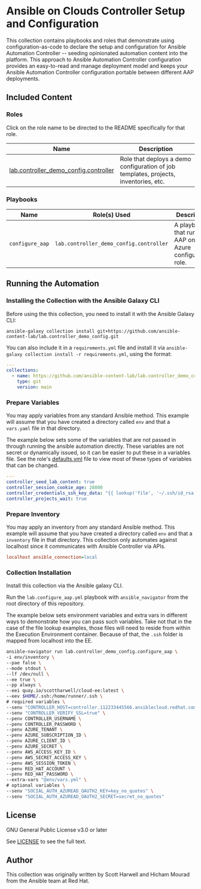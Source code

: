# Ansible on Clouds Controller Setup and Configuration

This collection contains playbooks and roles that demonstrate using configuration-as-code to declare the setup and configuration for Ansible Automation Controller -- seeding opinionated automation content into the platform.  This approach to Ansible Automation Controller configuration provides an easy-to-read and manage deployment model and keeps your Ansible Automation Controller configuration portable between different AAP deployments.

## Included Content

### Roles

Click on the role name to be directed to the README specifically for that role.

| Name                                            | Description                                                                          |
| ----------------------------------------------- | ------------------------------------------------------------------------------------ |
| [lab.controller_demo_config.controller][readme] | Role that deploys a demo configuration of job templates, projects, inventories, etc. |

### Playbooks

| Name            | Role(s) Used                            | Description                                               |
| --------------- | --------------------------------------- | --------------------------------------------------------- |
| `configure_aap` | `lab.controller_demo_config.controller` | A playbook that runs the AAP on Azure configuration role. |

## Running the Automation

### Installing the Collection with the Ansible Galaxy CLI

Before using the this collection, you need to install it with the Ansible Galaxy CLI:

`ansible-galaxy collection install git+https://github.com/ansible-content-lab/lab.controller_demo_config.git`

You can also include it in a `requirements.yml` file and install it via `ansible-galaxy collection install -r requirements.yml`, using the format:

```yaml
---
collections:
  - name: https://github.com/ansible-content-lab/lab.controller_demo_config
    type: git
    version: main
```

### Prepare Variables

You may apply variables from any standard Ansible method.  This example will assume that you have created a directory called `env` and that a `vars.yaml` file in that directory.

The example below sets some of the variables that are not passed in through running the ansible automation directly.  These variables are not secret or dynamically issued, so it can be easier to put these in a variables file.  See the role's [defaults.yml][defaults] file to view most of these types of variables that can be changed.

```yaml
---
controller_seed_lab_content: true
controller_session_cookie_age: 28800
controller_credentials_ssh_key_data: "{{ lookup('file', '~/.ssh/id_rsa') }}"
controller_projects_wait: true
```

### Prepare Inventory

You may apply an inventory from any standard Ansible method.  This example will assume that you have created a directory called `env` and that a `inventory` file in that directory.  This collection only automates against localhost since it communicates with Ansible Controller via APIs.

```ini
localhost ansible_connection=local
```

### Collection Installation

Install this collection via the Ansible galaxy CLI.

Run the `lab.configure_aap.yml` playbook with `ansible_navigator` from the root directory of this repository.

The example below sets environment variables and extra vars in different ways to demonstrate how you can pass such variables.  Take not that in the case of the file lookup examples, those files will need to reside from within the Execution Environment container.  Because of that, the `.ssh` folder is mapped from localhost into the EE.

```bash
ansible-navigator run lab.controller_demo_config.configure_aap \
-i env/inventory \
--pae false \
--mode stdout \
--lf /dev/null \
--ee true \
--pp always \
--eei quay.io/scottharwell/cloud-ee:latest \
--eev $HOME/.ssh:/home/runner/.ssh \
# required variables \
--senv "CONTROLLER_HOST=controller.112233445566.ansiblecloud.redhat.com" \
--senv "CONTROLLER_VERIFY_SSL=true" \
--penv CONTROLLER_USERNAME \
--penv CONTROLLER_PASSWORD \
--penv AZURE_TENANT \
--penv AZURE_SUBSCRIPTION_ID \
--penv AZURE_CLIENT_ID \
--penv AZURE_SECRET \
--penv AWS_ACCESS_KEY_ID \
--penv AWS_SECRET_ACCESS_KEY \
--penv AWS_SESSION_TOKEN \
--penv RED_HAT_ACCOUNT \
--penv RED_HAT_PASSWORD \
--extra-vars "@env/vars.yml" \
# optional variables \
--senv "SOCIAL_AUTH_AZUREAD_OAUTH2_KEY=key_no_quotes" \
--senv "SOCIAL_AUTH_AZUREAD_OAUTH2_SECRET=secret_no_quotes"
```

## License

GNU General Public License v3.0 or later

See [LICENSE](https://github.com/ansible-content-lab/lab.controller_demo_config/blob/main/LICENSE) to see the full text.

## Author

This collection was originally written by Scott Harwell and Hicham Mourad from the Ansible team at Red Hat.

[readme]: https://github.com/ansible-content-lab/aoc.controller_demo_config/blob/main/roles/controller/README.md
[defaults]: https://github.com/ansible-content-lab/aoc.controller_demo_config/blob/main/roles/controller/defaults/main.yml
